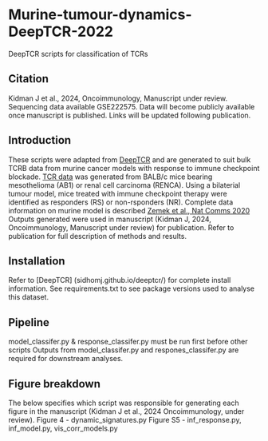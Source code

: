 # Murine-tumour-dynamics-DeepTCR-2022
DeepTCR scripts for classification of TCRs

## Citation
Kidman J et al., 2024, Oncoimmunology, Manuscript under review.
Sequencing data available GSE222575. Data will become publicly available once manuscript is published. Links will be updated following publication.

## Introduction
These scripts were adapted from [DeepTCR](sidhomj.github.io/deeptcr/) and are generated to suit bulk TCRB data from murine cancer models with response to immune checkpoint blockade. 
[TCR data](https://github.com/22461922Joel/Murine-tumour-dynamics-DeepTCR-2022/tree/72a0ed060befd0d69cacf64df0a0d2345e268873/data) was generated from BALB/c mice bearing mesothelioma (AB1) or renal cell carcinoma (RENCA). Using a bilaterial tumour model, mice treated with immune checkpoint therapy were identified as responders (RS) or non-rsponders (NR). Complete data information on murine model is described  [Zemek et al., Nat Comms 2020](https://www.nature.com/articles/s41467-022-32567-8)
Outputs generated were used in manuscript (Kidman J, 2024, Oncoimmunology, Manuscript under review) for publication. Refer to publication for full description of methods and results.

## Installation
Refer to [DeepTCR] (sidhomj.github.io/deeptcr/) for complete install information.
See requirements.txt to see package versions used to analyse this dataset.

## Pipeline
model_classifer.py & response_classifer.py must be run first before other scripts
Outputs from model_classifer.py and respones_classifer.py are required for downstream analyses.

## Figure breakdown
The below specifies which script was responsible for generating each figure in the manuscript (Kidman J et al., 2024 Oncoimmunology, under review).
Figure 4 - dynamic_signatures.py
Figure S5 - inf_response.py, inf_model.py, vis_corr_models.py


